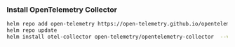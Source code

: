 ### Install OpenTelemetry Collector

```bash
helm repo add open-telemetry https://open-telemetry.github.io/opentelemetry-helm-charts
helm repo update
helm install otel-collector open-telemetry/opentelemetry-collector  --values ./values.yaml
```

